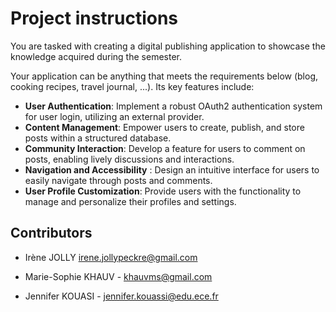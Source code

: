 # Project instructions

You are tasked with creating a digital publishing application to showcase the knowledge acquired during the semester.

Your application can be anything that meets the requirements below (blog, cooking recipes, travel journal, ...). Its key features include:

* **User Authentication**: Implement a robust OAuth2 authentication system for user login, utilizing an external provider.
* **Content Management**: Empower users to create, publish, and store posts within a structured database.
* **Community Interaction**: Develop a feature for users to comment on posts, enabling lively discussions and interactions.
* **Navigation and Accessibility** : Design an intuitive interface for users to easily navigate through posts and comments.
* **User Profile Customization**: Provide users with the functionality to manage and personalize their profiles and settings.

## Contributors

- Irène JOLLY irene.jollypeckre@gmail.com

- Marie-Sophie KHAUV - khauvms@gmail.com

- Jennifer KOUASI - jennifer.kouassi@edu.ece.fr
